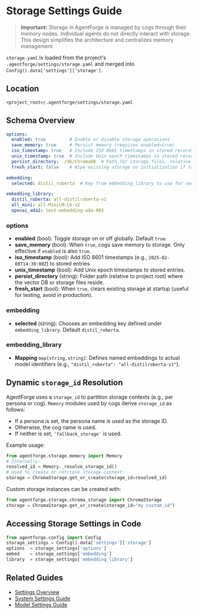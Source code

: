 # Storage Settings Guide

> **Important:** Storage in AgentForge is managed by cogs through their memory nodes. Individual agents do not directly interact with storage. This design simplifies the architecture and centralizes memory management.

`storage.yaml` is loaded from the project's `.agentforge/settings/storage.yaml` and merged into `Config().data['settings']['storage']`.

## Location

```
<project_root>/.agentforge/settings/storage.yaml
```

## Schema Overview

```yaml
options:
  enabled: true         # Enable or disable storage operations
  save_memory: true     # Persist memory (requires enabled=true)
  iso_timestamp: true   # Include ISO 8601 timestamps in stored records
  unix_timestamp: true  # Include Unix epoch timestamps in stored records
  persist_directory: ./db/ChromaDB  # Path for storage files, relative to project root
  fresh_start: false    # Wipe existing storage on initialization if true (useful for testing)

embedding:
  selected: distil_roberta  # Key from embedding_library to use for vector encoding

embedding_library:
  distil_roberta: all-distilroberta-v1
  all_mini: all-MiniLM-L6-v2
  openai_ada2: text-embedding-ada-002
```

### options

- **enabled** (bool): Toggle storage on or off globally. Default `true`.
- **save_memory** (bool): When `true`, cogs save memory to storage. Only effective if `enabled` is also `true`.
- **iso_timestamp** (bool): Add ISO 8601 timestamps (e.g., `2025-02-08T14:30:00Z`) to stored entries.
- **unix_timestamp** (bool): Add Unix epoch timestamps to stored entries.
- **persist_directory** (string): Folder path (relative to project root) where the vector DB or storage files reside.
- **fresh_start** (bool): When `true`, clears existing storage at startup (useful for testing, avoid in production).

### embedding

- **selected** (string): Chooses an embedding key defined under `embedding_library`. Default `distil_roberta`.

### embedding_library

- **Mapping** `map[string,string]`: Defines named embeddings to actual model identifiers (e.g., `"distil_roberta": "all-distilroberta-v1"`).

## Dynamic `storage_id` Resolution

AgentForge uses a `storage_id` to partition storage contexts (e.g., per persona or cog). `Memory` modules used by cogs derive `storage_id` as follows:

- If a persona is set, the persona name is used as the storage ID.
- Otherwise, the cog name is used.
- If neither is set, `'fallback_storage'` is used.

Example usage:

```python
from agentforge.storage.memory import Memory
# Internally:
resolved_id = Memory._resolve_storage_id()
# Used to create or retrieve storage context:
storage = ChromaStorage.get_or_create(storage_id=resolved_id)
```

Custom storage instances can be created with:

```python
from agentforge.storage.chroma_storage import ChromaStorage
storage = ChromaStorage.get_or_create(storage_id="my_custom_id")
```

## Accessing Storage Settings in Code

```python
from agentforge.config import Config
storage_settings = Config().data['settings']['storage']
options  = storage_settings['options']
embed    = storage_settings['embedding']
library  = storage_settings['embedding_library']
```

## Related Guides

- [Settings Overview](settings.md)
- [System Settings Guide](system.md)
- [Model Settings Guide](models.md)
